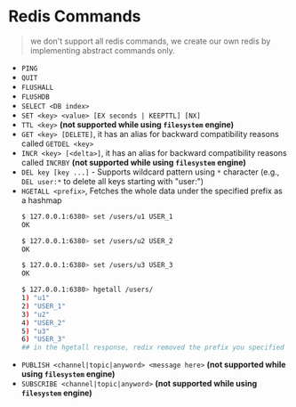 # Redis Commands
> we don't support all redis commands, we create our own redis by 
> implementing abstract commands only.  


- `PING`
- `QUIT`
- `FLUSHALL`
- `FLUSHDB`
- `SELECT <DB index>`
- `SET <key> <value> [EX seconds | KEEPTTL] [NX]`
- `TTL <key>` **(not supported while using `filesystem` engine)**
- `GET <key> [DELETE]`, it has an alias for backward compatibility reasons called `GETDEL <key>`
- `INCR <key> [<delta>]`, it has an alias for backward compatibility reasons called `INCRBY` **(not supported while using `filesystem` engine)**
- `DEL key [key ...]` - Supports wildcard pattern using `*` character (e.g., `DEL user:*` to delete all keys starting with "user:")
- `HGETALL <prefix>`, Fetches the whole data under the specified prefix as a hashmap
    ```bash
    $ 127.0.0.1:6380> set /users/u1 USER_1
    OK

    $ 127.0.0.1:6380> set /users/u2 USER_2
    OK

    $ 127.0.0.1:6380> set /users/u3 USER_3
    OK

    $ 127.0.0.1:6380> hgetall /users/
    1) "u1"
    2) "USER_1"
    3) "u2"
    4) "USER_2"
    5) "u3"
    6) "USER_3"
    ## in the hgetall response, redix removed the prefix you specified `/users/`
    ```
- `PUBLISH <channel|topic|anyword> <message here>`  **(not supported while using `filesystem` engine)**
- `SUBSCRIBE <channel|topic|anyword>`  **(not supported while using `filesystem` engine)**